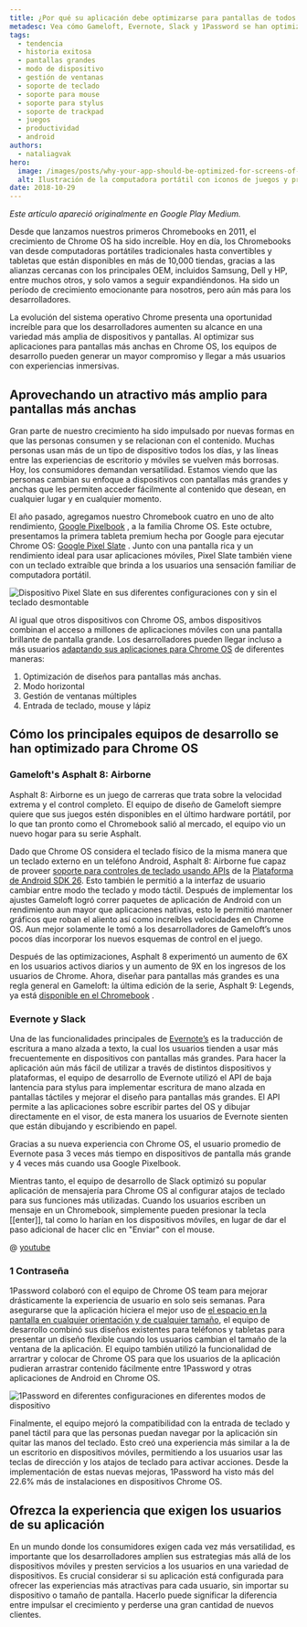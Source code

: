 ```yaml
---
title: ¿Por qué su aplicación debe optimizarse para pantallas de todos los tamaños?
metadesc: Vea cómo Gameloft, Evernote, Slack y 1Password se han optimizado para Chrome OS
tags:
  - tendencia
  - historia exitosa
  - pantallas grandes
  - modo de dispositivo
  - gestión de ventanas
  - soporte de teclado
  - soporte para mouse
  - soporte para stylus
  - soporte de trackpad
  - juegos
  - productividad
  - android
authors:
  - nataliagvak
hero:
  image: /images/posts/why-your-app-should-be-optimized-for-screens-of-all-sizes/hero.png
  alt: Ilustración de la computadora portátil con iconos de juegos y productividad.
date: 2018-10-29
---
```


_Este artículo apareció originalmente en Google Play Medium._

Desde que lanzamos nuestros primeros Chromebooks en 2011, el crecimiento de Chrome OS ha sido increíble. Hoy en día, los Chromebooks van desde computadoras portátiles tradicionales hasta convertibles y tabletas que están disponibles en más de 10,000 tiendas, gracias a las alianzas cercanas con los principales OEM, incluidos Samsung, Dell y HP, entre muchos otros, y solo vamos a seguir expandiéndonos. Ha sido un período de crecimiento emocionante para nosotros, pero aún más para los desarrolladores.

La evolución del sistema operativo Chrome presenta una oportunidad increíble para que los desarrolladores aumenten su alcance en una variedad más amplia de dispositivos y pantallas. Al optimizar sus aplicaciones para pantallas más anchas en Chrome OS, los equipos de desarrollo pueden generar un mayor compromiso y llegar a más usuarios con experiencias inmersivas.

## Aprovechando un atractivo más amplio para pantallas más anchas

Gran parte de nuestro crecimiento ha sido impulsado por nuevas formas en que las personas consumen y se relacionan con el contenido. Muchas personas usan más de un tipo de dispositivo todos los días, y las líneas entre las experiencias de escritorio y móviles se vuelven más borrosas. Hoy, los consumidores demandan versatilidad. Estamos viendo que las personas cambian su enfoque a dispositivos con pantallas más grandes y anchas que les permiten acceder fácilmente al contenido que desean, en cualquier lugar y en cualquier momento.

El año pasado, agregamos nuestro Chromebook cuatro en uno de alto rendimiento, [Google Pixelbook](https://store.google.com/us/product/google_pixelbook) , a la familia Chrome OS. Este octubre, presentamos la primera tableta premium hecha por Google para ejecutar Chrome OS: [Google Pixel Slate](https://store.google.com/us/product/pixel_slate?hl=en-US) . Junto con una pantalla rica y un rendimiento ideal para usar aplicaciones móviles, Pixel Slate también viene con un teclado extraíble que brinda a los usuarios una sensación familiar de computadora portátil.

![Dispositivo Pixel Slate en sus diferentes configuraciones con y sin el teclado desmontable](/images/posts/why-your-app-should-be-optimized-for-screens-of-all-sizes/pixel-slate.jpg)

Al igual que otros dispositivos con Chrome OS, ambos dispositivos combinan el acceso a millones de aplicaciones móviles con una pantalla brillante de pantalla grande. Los desarrolladores pueden llegar incluso a más usuarios [adaptando sus aplicaciones para Chrome OS](/{{locale.code}}/android/optimizing) de diferentes maneras:

1. Optimización de diseños para pantallas más anchas.
2. Modo horizontal
3. Gestión de ventanas múltiples
4. Entrada de teclado, mouse y lápiz

## Cómo los principales equipos de desarrollo se han optimizado para Chrome OS

### Gameloft's Asphalt 8: Airborne

Asphalt 8: Airborne es un juego de carreras que trata sobre la velocidad extrema y el control completo. El equipo de diseño de Gameloft siempre quiere que sus juegos estén disponibles en el último hardware portátil, por lo que tan pronto como el Chromebook salió al mercado, el equipo vio un nuevo hogar para su serie Asphalt.

Dado que Chrome OS considera el teclado físico de la misma manera que un teclado externo en un teléfono Android, Asphalt 8: Airborne fue capaz de proveer [ soporte para controles de teclado usando APIs](/{{locale.code}}/android/input-compatibility) de la [Plataforma de Android SDK 26](https://developer.android.com/studio/releases/platform-tools?hl=es). Esto también le permitió a la interfaz de usuario cambiar entre modo the teclado y modo táctil. Después de implementar los ajustes Gameloft logró correr paquetes de aplicación de Android con un rendimiento aun mayor que aplicaciones nativas, esto le permitió mantener gráficos que roban el aliento así como increíbles velocidades en Chrome OS. Aun mejor solamente le tomó a los desarrolladores de Gameloft’s unos pocos días incorporar los nuevos esquemas de control en el juego.

Después de las optimizaciones, Asphalt 8 experimentó un aumento de 6X en los usuarios activos diarios y un aumento de 9X en los ingresos de los usuarios de Chrome. Ahora, diseñar para pantallas más grandes es una regla general en Gameloft: la última edición de la serie, Asphalt 9: Legends, ya está [disponible en el Chromebook](https://play.google.com/store/apps/details?id=com.gameloft.android.ANMP.GloftA9HM&hl=en_US) .

### Evernote y Slack

Una de las funcionalidades principales de [Evernote’s](/{{locale.code}}/stories/evernote) es la traducción de escritura a mano alzada a texto, la cual los usuarios tienden a usar más frecuentemente en dispositivos con pantallas más grandes. Para hacer la aplicación aún más fácil de utilizar a través de distintos dispositivos y plataformas, el equipo de desarrollo de Evernote utilizó el API de baja lantencia para stylus para implementar escritura de mano alzada en pantallas táctiles y mejorar el diseño para pantallas más grandes. El API permite a las aplicaciones sobre escribir partes del OS y dibujar directamente en el visor, de esta manera los usuarios de Evernote sienten que están dibujando y escribiendo en papel.

Gracias a su nueva experiencia con Chrome OS, el usuario promedio de Evernote pasa 3 veces más tiempo en dispositivos de pantalla más grande y 4 veces más cuando usa Google Pixelbook.

Mientras tanto, el equipo de desarrollo de Slack optimizó su popular aplicación de mensajería para Chrome OS al configurar atajos de teclado para sus funciones más utilizadas. Cuando los usuarios escriben un mensaje en un Chromebook, simplemente pueden presionar la tecla [[enter]], tal como lo harían en los dispositivos móviles, en lugar de dar el paso adicional de hacer clic en "Enviar" con el mouse.

@ [youtube](https://www.youtube.com/watch?v=YlQVNyTDI6Y)

### 1 Contraseña

1Password colaboró con el equipo de Chrome OS team para mejorar drásticamente la experiencia de usuario en solo seis semanas. Para asegurarse que la aplicación hiciera el mejor uso de [el espacio en la pantalla en cualquier orientación y de cualquier tamaño](/{{locale.code}}/android/window-management), el equipo de desarrollo combinó sus diseños existentes para teléfonos y tabletas para presentar un diseño flexible cuando los usuarios cambian el tamaño de la ventana de la aplicación. El equipo también utilizó la funcionalidad de arrartrar y colocar de Chrome OS para que los usuarios de la aplicación pudieran arrastrar contenido fácilmente entre 1Password y otras aplicaciones de Android en Chrome OS.

![1Password en diferentes configuraciones en diferentes modos de dispositivo](/images/posts/why-your-app-should-be-optimized-for-screens-of-all-sizes/1password.jpg)

Finalmente, el equipo mejoró la compatibilidad con la entrada de teclado y panel táctil para que las personas puedan navegar por la aplicación sin quitar las manos del teclado. Esto creó una experiencia más similar a la de un escritorio en dispositivos móviles, permitiendo a los usuarios usar las teclas de dirección y los atajos de teclado para activar acciones. Desde la implementación de estas nuevas mejoras, 1Password ha visto más del 22.6% más de instalaciones en dispositivos Chrome OS.

## Ofrezca la experiencia que exigen los usuarios de su aplicación

En un mundo donde los consumidores exigen cada vez más versatilidad, es importante que los desarrolladores amplíen sus estrategias más allá de los dispositivos móviles y presten servicios a los usuarios en una variedad de dispositivos. Es crucial considerar si su aplicación está configurada para ofrecer las experiencias más atractivas para cada usuario, sin importar su dispositivo o tamaño de pantalla. Hacerlo puede significar la diferencia entre impulsar el crecimiento y perderse una gran cantidad de nuevos clientes.
